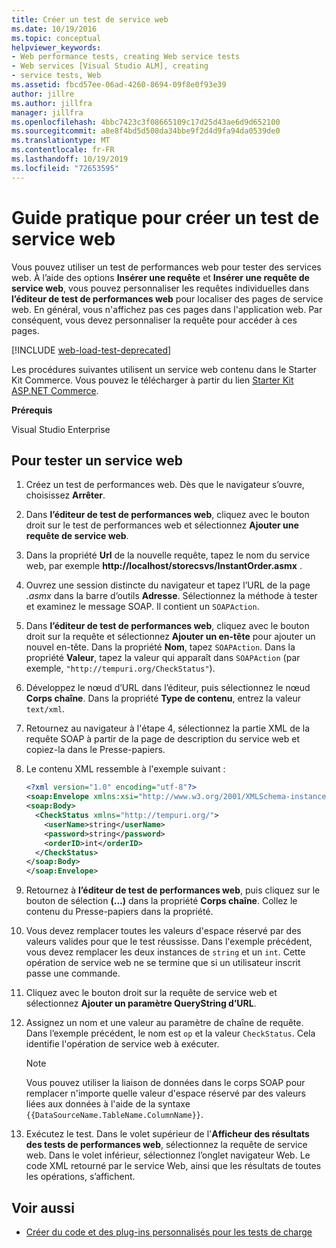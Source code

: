 ```yaml
---
title: Créer un test de service web
ms.date: 10/19/2016
ms.topic: conceptual
helpviewer_keywords:
- Web performance tests, creating Web service tests
- Web services [Visual Studio ALM], creating
- service tests, Web
ms.assetid: fbcd57ee-06ad-4260-8694-09f8e0f93e39
author: jillre
ms.author: jillfra
manager: jillfra
ms.openlocfilehash: 4bbc7423c3f08665109c17d25d43ae6d9d652100
ms.sourcegitcommit: a8e8f4bd5d508da34bbe9f2d4d9fa94da0539de0
ms.translationtype: MT
ms.contentlocale: fr-FR
ms.lasthandoff: 10/19/2019
ms.locfileid: "72653595"
---
```

# <a name="how-to-create-a-web-service-test"></a>Guide pratique pour créer un test de service web

Vous pouvez utiliser un test de performances web pour tester des services web. À l’aide des options **Insérer une requête** et **Insérer une requête de service web**, vous pouvez personnaliser les requêtes individuelles dans **l’éditeur de test de performances web** pour localiser des pages de service web. En général, vous n'affichez pas ces pages dans l'application web. Par conséquent, vous devez personnaliser la requête pour accéder à ces pages.

[!INCLUDE [web-load-test-deprecated](includes/web-load-test-deprecated.md)]

Les procédures suivantes utilisent un service web contenu dans le Starter Kit Commerce. Vous pouvez le télécharger à partir du lien [Starter Kit ASP.NET Commerce](http://go.microsoft.com/fwlink/?LinkId=181469).

**Prérequis**

Visual Studio Enterprise

## <a name="to-test-a-web-service"></a>Pour tester un service web

1. Créez un test de performances web. Dès que le navigateur s’ouvre, choisissez **Arrêter**.

2. Dans **l’éditeur de test de performances web**, cliquez avec le bouton droit sur le test de performances web et sélectionnez **Ajouter une requête de service web**.

3. Dans la propriété **Url** de la nouvelle requête, tapez le nom du service web, par exemple **http://localhost/storecsvs/InstantOrder.asmx** .

4. Ouvrez une session distincte du navigateur et tapez l’URL de la page *.asmx* dans la barre d’outils **Adresse**. Sélectionnez la méthode à tester et examinez le message SOAP. Il contient un `SOAPAction`.

5. Dans **l’éditeur de test de performances web**, cliquez avec le bouton droit sur la requête et sélectionnez **Ajouter un en-tête** pour ajouter un nouvel en-tête. Dans la propriété **Nom**, tapez `SOAPAction`. Dans la propriété **Valeur**, tapez la valeur qui apparaît dans `SOAPAction` (par exemple, `"http://tempuri.org/CheckStatus"`).

6. Développez le nœud d’URL dans l’éditeur, puis sélectionnez le nœud **Corps chaîne**. Dans la propriété **Type de contenu**, entrez la valeur `text/xml`.

7. Retournez au navigateur à l'étape 4, sélectionnez la partie XML de la requête SOAP à partir de la page de description du service web et copiez-la dans le Presse-papiers.

8. Le contenu XML ressemble à l'exemple suivant :

     ```xml
     <?xml version="1.0" encoding="utf-8"?>
     <soap:Envelope xmlns:xsi="http://www.w3.org/2001/XMLSchema-instance" xmlns:xsd="http://www.w3.org/2001/XMLSchema" xmlns:soap="http://schemas.xmlsoap.org/soap/envelope/">
     <soap:Body>
       <CheckStatus xmlns="http://tempuri.org/">
         <userName>string</userName>
         <password>string</password>
         <orderID>int</orderID>
       </CheckStatus>
     </soap:Body>
     </soap:Envelope>
     ```

9. Retournez à **l’éditeur de test de performances web**, puis cliquez sur le bouton de sélection **(…)** dans la propriété **Corps chaîne**. Collez le contenu du Presse-papiers dans la propriété.

10. Vous devez remplacer toutes les valeurs d'espace réservé par des valeurs valides pour que le test réussisse. Dans l'exemple précédent, vous devez remplacer les deux instances de `string` et un `int`. Cette opération de service web ne se termine que si un utilisateur inscrit passe une commande.

11. Cliquez avec le bouton droit sur la requête de service web et sélectionnez **Ajouter un paramètre QueryString d’URL**.

12. Assignez un nom et une valeur au paramètre de chaîne de requête. Dans l’exemple précédent, le nom est `op` et la valeur `CheckStatus`. Cela identifie l'opération de service web à exécuter.

    > [!NOTE]
    > Vous pouvez utiliser la liaison de données dans le corps SOAP pour remplacer n'importe quelle valeur d'espace réservé par des valeurs liées aux données à l'aide de la syntaxe `{{DataSourceName.TableName.ColumnName}}`.

13. Exécutez le test. Dans le volet supérieur de l'**Afficheur des résultats des tests de performances web**, sélectionnez la requête de service web. Dans le volet inférieur, sélectionnez l’onglet navigateur Web. Le code XML retourné par le service Web, ainsi que les résultats de toutes les opérations, s’affichent.

## <a name="see-also"></a>Voir aussi

- [Créer du code et des plug-ins personnalisés pour les tests de charge](../test/create-custom-code-and-plug-ins-for-load-tests.md)
